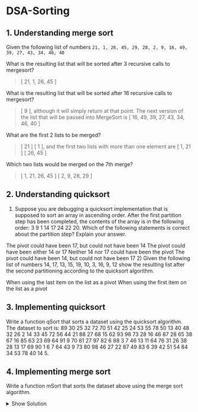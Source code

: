 # DSA-Sorting

## 1. Understanding merge sort
Given the following list of numbers `21, 1, 26, 45, 29, 28, 2, 9, 16, 49, 39, 27, 43, 34, 46, 40`

What is the resulting list that will be sorted after 3 recursive calls to mergesort?
> [ 21, 1, 26, 45 ]

What is the resulting list that will be sorted after 16 recursive calls to mergesort?
> [ 9 ], although it will simply return at that point. The next version of the list that will be passed into MergeSort is [ 16, 49, 39, 27, 43, 34, 46, 40 ]

What are the first 2 lists to be merged?
> [ 21 ] [ 1 ], and the first two lists with more than one element are [ 1, 21 ] [ 26, 45 ]

Which two lists would be merged on the 7th merge?
> [ 1, 21, 26, 45 ] [ 2, 9, 28, 29 ]

## 2. Understanding quicksort
1) Suppose you are debugging a quicksort implementation that is supposed to sort an array in ascending order. After the first partition step has been completed, the contents of the array is in the following order: 3 9 1 14 17 24 22 20. Which of the following statements is correct about the partition step? Explain your answer.

The pivot could have been 17, but could not have been 14
The pivot could have been either 14 or 17
Neither 14 nor 17 could have been the pivot
The pivot could have been 14, but could not have been 17
2) Given the following list of numbers 14, 17, 13, 15, 19, 10, 3, 16, 9, 12 show the resulting list after the second partitioning according to the quicksort algorithm.

When using the last item on the list as a pivot
When using the first item on the list as a pivot
## 3. Implementing quicksort
Write a function qSort that sorts a dataset using the quicksort algorithm. The dataset to sort is: 89 30 25 32 72 70 51 42 25 24 53 55 78 50 13 40 48 32 26 2 14 33 45 72 56 44 21 88 27 68 15 62 93 98 73 28 16 46 87 28 65 38 67 16 85 63 23 69 64 91 9 70 81 27 97 82 6 88 3 7 46 13 11 64 76 31 26 38 28 13 17 69 90 1 6 7 64 43 9 73 80 98 46 27 22 87 49 83 6 39 42 51 54 84 34 53 78 40 14 5.

## 4. Implementing merge sort
Write a function mSort that sorts the dataset above using the merge sort algorithm.

<details><summary>Show Solution</summary>
```js
function mSort (array) {
  if (array.length === 1) {
    return array
  }
  // Split Array in into right and left
  let length = array.length;
  let middle = Math.floor(length / 2);

  let left = array.slice(0, middle)
  let right = array.slice(middle, length)
  // console.log('left:', left);
  // console.log('right:', right)

  return merge(
    mSort(left),
    mSort(right)
  )
}

function merge(left, right){
  const result = [];
  let leftIndex = 0;
  let rightIndex = 0;

  // Iterate over every element in left and right
  while(leftIndex < left.length && rightIndex < right.length) {
    if (left[leftIndex] < right[rightIndex]) {
      result.push(left[leftIndex]) // can we increment right on the same line, but after the value has been passed?
      leftIndex++;
    } else {
      result.push(right[rightIndex]);
      rightIndex++;
    }
  }
  // console.log(left, right);

  // We concat in case there is a leftover element in the left or right arrays
  return result.concat(left.slice(leftIndex)).concat(right.slice(rightIndex))
}
```
</details>

## 5. Sorting a linked list using merge sort
Given a Linked List, sort the linked list using merge sort. You will need your linked list class from previous lesson to create the list and use all of its supplemental functions to solve this problem.

## 6. Bucket sort
Write an O(n) algorithm to sort an array of integers, where you know in advance what the lowest and highest values are. You can't use arr.splice(), shift() or unshift() for this exercise.

## 7. Sort in place
Write an algorithm to shuffle an array into a random order in place (i.e., without creating a new array).

## 8. Sorting books
Imagine that I gave you 20 books to sort in alphabetical order. Express this as an algorithm and then implement your algorithm.
